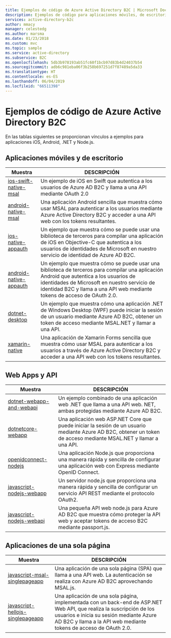 ```yaml
---
title: Ejemplos de código de Azure Active Directory B2C | Microsoft Docs
description: Ejemplos de código para aplicaciones móviles, de escritorio, web y de una sola página de Azure Active Directory B2C.
services: active-directory-b2c
author: mmacy
manager: celestedg
ms.author: marsma
ms.date: 01/23/2018
ms.custom: mvc
ms.topic: sample
ms.service: active-directory
ms.subservice: B2C
ms.openlocfilehash: 5db3b978193ab51fc60f1bcb97d83b4d24037b54
ms.sourcegitcommit: adb6c981eba06f3b258b697251d7f87489a5da33
ms.translationtype: HT
ms.contentlocale: es-ES
ms.lasthandoff: 06/04/2019
ms.locfileid: "66511398"
---
```

# <a name="azure-active-directory-b2c-code-samples"></a>Ejemplos de código de Azure Active Directory B2C

En las tablas siguientes se proporcionan vínculos a ejemplos para aplicaciones iOS, Android, .NET y Node.js.

## <a name="mobile-and-desktop-apps"></a>Aplicaciones móviles y de escritorio

| Muestra | DESCRIPCIÓN |
|--------| ----------- |
| [ios-swift-native-msal](https://github.com/Azure-Samples/active-directory-b2c-ios-swift-native-msal) | Un ejemplo de iOS en Swift que autentica a los usuarios de Azure AD B2C y llama a una API mediante OAuth 2.0 |
| [android-native-msal](https://github.com/Azure-Samples/active-directory-b2c-android-native-msal) | Una aplicación Android sencilla que muestra cómo usar MSAL para autenticar a los usuarios mediante Azure Active Directory B2C y acceder a una API web con los tokens resultantes. |
| [ios-native-appauth](https://github.com/Azure-Samples/active-directory-b2c-ios-native-appauth) | Un ejemplo que muestra cómo se puede usar una biblioteca de terceros para compilar una aplicación de iOS en Objective-C que autentica a los usuarios de identidades de Microsoft en nuestro servicio de identidad de Azure AD B2C. |
| [android-native-appauth](https://github.com/Azure-Samples/active-directory-b2c-android-native-appauth) | Un ejemplo que muestra cómo se puede usar una biblioteca de terceros para compilar una aplicación Android que autentica a los usuarios de identidades de Microsoft en nuestro servicio de identidad B2C y llama a una API web mediante tokens de acceso de OAuth 2.0. |
| [dotnet-desktop](https://github.com/Azure-Samples/active-directory-b2c-dotnet-desktop) | Un ejemplo que muestra cómo una aplicación .NET de Windows Desktop (WPF) puede iniciar la sesión de un usuario mediante Azure AD B2C, obtener un token de acceso mediante MSAL.NET y llamar a una API. | 
| [xamarin-native](https://github.com/Azure-Samples/active-directory-b2c-xamarin-native) | Una aplicación de Xamarin Forms sencilla que muestra cómo usar MSAL para autenticar a los usuarios a través de Azure Active Directory B2C y acceder a una API web con los tokens resultantes. |

## <a name="web-apps-and-apis"></a>Web Apps y API

| Muestra | DESCRIPCIÓN |
|--------| ----------- |
| [dotnet-webapp-and-webapi](https://github.com/Azure-Samples/active-directory-b2c-dotnet-webapp-and-webapi) | Un ejemplo combinado de una aplicación web .NET que llama a una API web. NET, ambas protegidas mediante Azure AD B2C. |
| [dotnetcore-webapp](https://github.com/Azure-Samples/active-directory-b2c-dotnetcore-webapp) | Una aplicación web ASP.NET Core que puede iniciar la sesión de un usuario mediante Azure AD B2C, obtener un token de acceso mediante MSAL.NET y llamar a una API. |
| [openidconnect-nodejs](https://github.com/AzureADQuickStarts/B2C-WebApp-OpenIDConnect-NodeJS) | Una aplicación Node.js que proporciona una manera rápida y sencilla de configurar una aplicación web con Express mediante OpenID Connect. |
| [javascript-nodejs-webapp](https://github.com/AzureADQuickStarts/active-directory-b2c-javascript-nodejs-webapp) | Un servidor node.js que proporciona una manera rápida y sencilla de configurar un servicio API REST mediante el protocolo OAuth2. |
| [javascript-nodejs-webapi](https://github.com/Azure-Samples/active-directory-b2c-javascript-nodejs-webapi) | Una pequeña API web node.js para Azure AD B2C que muestra cómo proteger la API web y aceptar tokens de acceso B2C mediante passport.js. |

## <a name="single-page-apps"></a>Aplicaciones de una sola página

| Muestra | DESCRIPCIÓN |
|--------| ----------- |
| [javascript-msal-singlepageapp](https://github.com/Azure-Samples/active-directory-b2c-javascript-msal-singlepageapp) | Una aplicación de una sola página (SPA) que llama a una API web. La autenticación se realiza con Azure AD B2C aprovechando MSAL.js. | 
| [javascript-hellojs-singlepageapp](https://github.com/Azure-Samples/active-directory-b2c-javascript-hellojs-singlepageapp) | Una aplicación de una sola página, implementada con un back-end de ASP.NET Web API, que realiza la suscripción de los usuarios e inicia su sesión mediante Azure AD B2C y llama a la API web mediante tokens de acceso de OAuth 2.0. |
